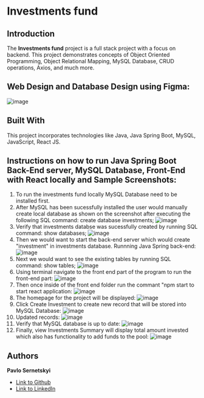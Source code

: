 # Investments fund

## Introduction
The **Investments fund** project is a full stack project with a focus on backend. This project demonstrates concepts of Object Oriented Programming, Object Relational Mapping, MySQL Database, CRUD operations, Axios, and much more.

## Web Design and Database Design using Figma:
![image](https://github.com/user-attachments/assets/25a9fe14-23b8-4028-8f20-69d9a1ef5e77)

## Built With
This project incorporates technologies like Java, Java Spring Boot, MySQL, JavaScript, React JS.

## Instructions on how to run Java Spring Boot Back-End server, MySQL Database, Front-End with React locally and Sample Screenshots:
1. To run the investments fund locally MySQL Database need to be installed first.
2. After MySQL has been sucessfully installed the user would manually create local database as shown on the screenshot after executing the following SQL command:
   create database investments;
   ![image](https://github.com/user-attachments/assets/64e7a57c-ce11-49f3-a074-69c25dab21e5)
3. Verify that investments databse was sucessfully created by running SQL command: show databases;
   ![image](https://github.com/user-attachments/assets/54c87b1e-3675-47d5-98ef-5857e34a4f93)
4. Then we would want to start the back-end server which would create "investment" in investments database. Runnning Java Spring back-end:
   ![image](https://github.com/user-attachments/assets/5eb7fb7b-d184-4643-9240-f429a2a6e61e)
5. Next we would want to see the existing tables by running SQL command: show tables; 
   ![image](https://github.com/user-attachments/assets/d2aa8a97-d5ab-46a0-9568-2b9b6b9dd356)
6. Using terminal navigate to the front end part of the program to run the front-end part:
   ![image](https://github.com/user-attachments/assets/e2a4ea20-9dfe-44c1-a5f9-18b5c37413bf)
7. Then once inside of the front end folder run the commant "npm start to start react application:
   ![image](https://github.com/user-attachments/assets/81798b0d-a29c-4d4d-bdb8-a2d6bc676183)
8. The homepage for the project will be displayed:
   ![image](https://github.com/user-attachments/assets/09cf775e-1a36-4df5-aa58-e5db6b000da3)
9. Click Create Investment to create new record that will be stored into MySQL Database:
    ![image](https://github.com/user-attachments/assets/e9a709e6-0418-4897-a2b8-e6e2a15b8798)
10. Updated records:
   ![image](https://github.com/user-attachments/assets/a758dd5b-71aa-44ba-8d50-6cc1a2d3391a)
11. Verify that MySQL database is up to date:
    ![image](https://github.com/user-attachments/assets/7b6555a0-00cf-437c-80ac-7ef69e97c7ed)
12. Finally, view Investments Summary will display total amount invested which also has functionality to add funds to the pool:
   ![image](https://github.com/user-attachments/assets/d6eafe58-055d-49d3-96f1-bb6bdc3765fc)

## Authors

 **Pavlo Sernetskyi** 
- [Link to Github](https://github.com/PavloSernetskyi)
- [Link to LinkedIn](https://www.linkedin.com/in/pavlo-sernetskyi)



